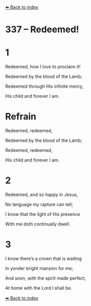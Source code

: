 [⬅️ Back to index](../README.md)

# 337 – Redeemed!





# 1

Redeemed, how I love to proclaim it!

Redeemed by the blood of the Lamb;

Redeemed through His infinite mercy,

His child and forever I am.



# Refrain

Redeemed, redeemed,

Redeemed by the blood of the Lamb;

Redeemed, redeemed,

His child and forever I am.



# 2

Redeemed, and so happy in Jesus,

No language my rapture can tell;

I know that the light of His presence

With me doth continually dwell.



# 3

I know there’s a crown that is waiting

In yonder bright mansion for me;

And soon, with the spirit made perfect,

At home with the Lord I shall be.

[⬅️ Back to index](../README.md)
